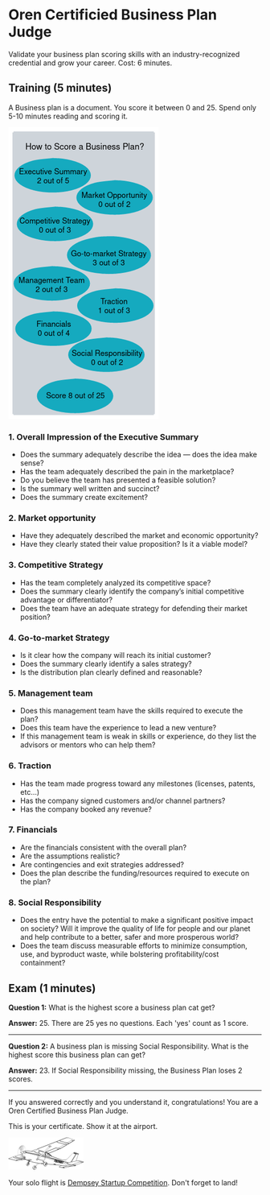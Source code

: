 # Oren Certificied Business Plan Judge

Validate your business plan scoring skills with an industry-recognized credential and grow your career.  Cost: 6 minutes.

## Training (5 minutes)

A Business plan is a document. You score it between 0 and 25. Spend only 5-10 minutes reading and scoring it.

![score](how-to-score-a-business-plan.png)

### 1. Overall Impression of the Executive Summary
* Does the summary adequately describe the idea — does the idea make sense?
* Has the team adequately described the pain in the marketplace?
* Do you believe the team has presented a feasible solution?
* Is the summary well written and succinct?
* Does the summary create excitement?

### 2. Market opportunity
* Have they adequately described the market and economic opportunity?
* Have they clearly stated their value proposition? Is it a viable model?

### 3. Competitive Strategy
* Has the team completely analyzed its competitive space?
* Does the summary clearly identify the company’s initial competitive advantage or differentiator?
* Does the team have an adequate strategy for defending their market position?

### 4. Go-to-market Strategy
* Is it clear how the company will reach its initial customer?
* Does the summary clearly identify a sales strategy?
* Is the distribution plan clearly defined and reasonable?

### 5. Management team
* Does this management team have the skills required to execute the plan?
* Does this team have the experience to lead a new venture?
* If this management team is weak in skills or experience, do they list the advisors or mentors who can help them?

### 6. Traction
* Has the team made progress toward any milestones (licenses, patents, etc…)
* Has the company signed customers and/or channel partners?
* Has the company booked any revenue?

### 7. Financials
* Are the financials consistent with the overall plan?
* Are the assumptions realistic?
* Are contingencies and exit strategies addressed?
* Does the plan describe the funding/resources required to execute on the plan?

### 8. Social Responsibility
* Does the entry have the potential to make a significant positive impact on society? Will it improve the quality of life for people and our planet and help contribute to a better, safer and more prosperous world?
* Does the team discuss measurable efforts to minimize consumption, use, and byproduct waste, while bolstering profitability/cost containment?

## Exam (1 minutes)

**Question 1:** What is the highest score a business plan cat get?

**Answer:** 25. There are 25 yes no questions. Each 'yes' count as 1 score.

---

**Question 2:** A business plan is missing Social Responsibility. What is the highest score this business plan can get?

**Answer:** 23. If Social Responsibility missing, the Business Plan loses 2 scores.

---

If you answered correctly and you understand it, congratulations! You are a Oren Certified Business Plan Judge.

This is your certificate. Show it at the airport.

![score](business-plan-judge-certificate.png)

Your solo flight is [Dempsey Startup Competition](https://foster.uw.edu/centers/buerk-ctr-entrepreneurship/entrepreneurship-competitions/dempsey-startup-competition/). Don't forget to land!

